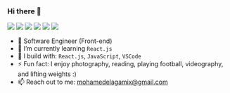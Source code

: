 ### Hi there 👋

<!--
**elagamix/elagamix** is a ✨ _special_ ✨ repository because its `README.md` (this file) appears on your GitHub profile.

Here are some ideas to get you started:

- 🔭 I’m currently working on ...
- 🌱 I’m currently learning ...
- 👯 I’m looking to collaborate on ...
- 🤔 I’m looking for help with ...
- 💬 Ask me about ...
- 📫 How to reach me: ...
- 😄 Pronouns: ...
- ⚡ Fun fact: ...
-->

[<img src="https://img.shields.io/badge/linkedin-%230077B5.svg?&style=for-the-badge&logo=linkedin&logoColor=white" />](https://www.linkedin.com/in/elagamix/)
[<img src="https://img.shields.io/badge/instagram-%2312100E.svg?&style=for-the-badge&logo=instagram&color=405DE6" />](https://instagram.com/elagamix)
[<img src="https://img.shields.io/badge/Twitter-1DA1F2?style=for-the-badge&logo=twitter&logoColor=white" />](https://www.twitter.com/elagamix)
[<img src="https://img.shields.io/badge/Facebook-1877F2?style=for-the-badge&logo=facebook&logoColor=white" />](https://www.facebook.com/elagamix)
[<img src="https://img.shields.io/badge/Discord-5865F2?style=for-the-badge&logo=discord&logoColor=white" />](https://discord.com/users/446781349915787274)
[<img src="https://img.shields.io/badge/youtube-%230077B5.svg?&style=for-the-badge&logo=youtube&logoColor=white&color=FF0000" />](https://www.youtube.com/channel/@elagamix)

- 🏢 Software Engineer (Front-end)
- 🌱 I’m currently learning `React.js`
- 🧰 I build with: `React.js`, `JavaScript`, `VSCode`
- ⚡ Fun fact: I enjoy photography, reading, playing football, videography, and lifting weights :)
- 📫 Reach out to me: mohamedelagamix@gmail.com
